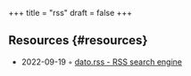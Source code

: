 +++
title = "rss"
draft = false
+++

## Resources {#resources}

-   2022-09-19 ◦ [dato.rss - RSS search engine](https://datorss.com/)